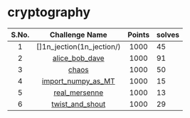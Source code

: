 # cryptography


| S.No. | Challenge Name                            | Points | solves |
|:-----:|:-----------------------------------------:|:------:|--------|
| 1     | []1n_jection(1n_jection/)                 | 1000   | 45     |
| 2     | [alice_bob_dave](alice_bob_dave/)         | 1000   | 91     |
| 3     | [chaos](chaos/)                           | 1000   | 50     |
| 4     | [import_numpy_as_MT](import_numpy_as_MT/) | 1000   | 15     |
| 5     | [real_mersenne](real_mersenne/)           | 1000   | 13     |
| 6     | [twist_and_shout](twist_and_shout/)       | 1000   | 29     |
